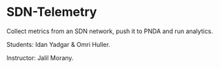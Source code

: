 # SDN-Telemetry
Collect metrics from an SDN network, push it to PNDA and run analytics.

Students: Idan Yadgar & Omri Huller.

Instructor: Jalil Morany.

